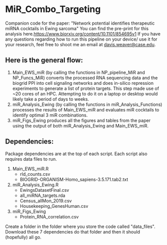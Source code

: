 # MiR_Combo_Targeting
Companion code for the paper: "Network potential identifies therapeutic miRNA cocktails in Ewing sarcoma"
You can find the pre-print for this analysis here.https://www.biorxiv.org/content/10.1101/854695v1
If you have any questions regarding how to run this pipeline on your device/ use it for your research, 
feel free to shoot me an email at davis.weaver@case.edu. 

## Here is the general flow: 
1. Main_EWS_miR (by calling the functions in NP_pipeline_MiR and NP_Funcs_MiR) converts the processed RNA sequencing data and the biogrid PPI into cell signaling networks and does in-silico repression experiments to generate a list of protein targets. This step made use of ~20 cores of an HPC. Attempting to do it on a laptop or desktop would likely take a period of days to weeks. 
2. miR_Analysis_Ewing (by calling the functions in miR_Analysis_Functions) processes the results of Main_EWS_miR and evaluates miR cocktails to identify optimal 3 miR combinations. 
3. miR_Figs_Ewing produces all the figures and tables from the paper using the output of both miR_Analysis_Ewing and Main_EWS_miR.

## Dependencies:
Package dependencies are at the top of each script. 
Each script also requires data files to run. 

1. Main_EWS_miR.R
    * rld_counts.csv
    * BIOGRID-ORGANISM-Homo_sapiens-3.5.171.tab2.txt
2. miR_Analysis_Ewing.R
    * EwingsDatasetFinal.csv
    * all_miRNA_targets.rda
    * Census_allMon_2019.csv
    * Housekeeping_GenesHuman.csv
3. miR_Figs_Ewing
    * Protein_RNA_correlation.csv
 
Create a folder in the folder where you store the code called "data_files". Download these 7 dependencies do that folder and then it should (hopefully) all go. 
